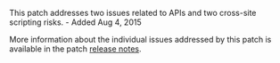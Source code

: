 This patch addresses two issues related to APIs and two cross-site scripting risks. - Added Aug 4, 2015

More information about the individual issues addressed by this patch is available in the patch [release notes](http://merch.docs.magento.com/ce/user_guide/Magento_Community_Edition_User_Guide.html#magento/patch-releases-2015.html).
